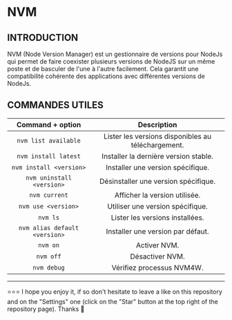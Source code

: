 # NVM

## INTRODUCTION
NVM (Node Version Manager) est un gestionnaire de versions pour NodeJs qui permet de faire coexister plusieurs versions de NodeJS sur un même poste et de basculer de l'une à l'autre facilement. Cela garantit une compatibilité cohérente des applications avec différentes versions de NodeJs.

## COMMANDES UTILES
| Command + option | Description |
| :--------------: | :---------: |
| `nvm list available` | Lister les versions disponibles au téléchargement. |
| `nvm install latest` | Installer la dernière version stable. |
| `nvm install <version>` | Installer une version spécifique. |
| `nvm uninstall <version>` | Désinstaller une version spécifique. |
| `nvm current` | Afficher la version utilisée. |
| `nvm use <version>` | Utiliser une version spécifique. |
| `nvm ls` | Lister les versions installées. |
| `nvm alias default <version>` | Installer une version par défaut. |
| `nvm on` | Activer NVM. |
| `nvm off` | Désactiver NVM. |
| `nvm debug` | Vérifiez processus NVM4W. |

***

⭐⭐⭐ I hope you enjoy it, if so don't hesitate to leave a like on this repository and on the "Settings" one (click on the "Star" button at the top right of the repository page). Thanks 🤗
